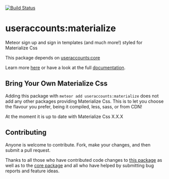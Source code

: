[![Build Status](https://travis-ci.org/meteor-useraccounts/materialize.svg?branch=master)](https://travis-ci.org/meteor-useraccounts/materialize)

# useraccounts:materialize

Meteor sign up and sign in templates (and much more!) styled for Materialize Css

This package depends on [useraccounts:core](https://atmospherejs.com/useraccounts/core)

Learn more [here](http://useraccounts.meteor.com) or have a look at the full [documentation](https://github.com/meteor-useraccounts/core/blob/master/Guide.md).


## Bring Your Own Materialize Css

Adding this package with `meteor add useraccounts:materialize` does not add any other packages providing Materialize Css. This is to let you choose the flavour you prefer, being it compiled, less, sass, or from CDN!


At the moment it is up to date with Materialize Css X.X.X


## Contributing

Anyone is welcome to contribute. Fork, make your changes, and then submit a pull request.

Thanks to all those who have contributed code changes to [this package](https://github.com/meteor-useraccounts/materialize/graphs/contributors) as well as to the [core package](https://github.com/meteor-useraccounts/core/graphs/contributors) and all who have helped by submitting bug reports and feature ideas.
